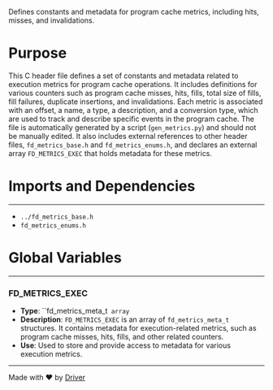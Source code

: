 <!--------------------------------------------------------------------------------->
<!-- IMPORTANT: This file is auto-generated by Driver (https://driver.ai). -------->
<!-- Manual edits may be overwritten on future commits. --------------------------->
<!--------------------------------------------------------------------------------->

Defines constants and metadata for program cache metrics, including hits, misses, and invalidations.

# Purpose
This C header file defines a set of constants and metadata related to execution metrics for program cache operations. It includes definitions for various counters such as program cache misses, hits, fills, total size of fills, fill failures, duplicate insertions, and invalidations. Each metric is associated with an offset, a name, a type, a description, and a conversion type, which are used to track and describe specific events in the program cache. The file is automatically generated by a script (`gen_metrics.py`) and should not be manually edited. It also includes external references to other header files, `fd_metrics_base.h` and `fd_metrics_enums.h`, and declares an external array `FD_METRICS_EXEC` that holds metadata for these metrics.
# Imports and Dependencies

---
- `../fd_metrics_base.h`
- `fd_metrics_enums.h`


# Global Variables

---
### FD\_METRICS\_EXEC
- **Type**: ``fd_metrics_meta_t` array`
- **Description**: `FD_METRICS_EXEC` is an array of `fd_metrics_meta_t` structures. It contains metadata for execution-related metrics, such as program cache misses, hits, fills, and other related counters.
- **Use**: Used to store and provide access to metadata for various execution metrics.



---
Made with ❤️ by [Driver](https://www.driver.ai/)